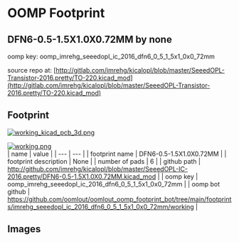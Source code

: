 # OOMP Footprint  
## DFN6-0.5-1.5X1.0X0.72MM  by none  
  
oomp key: oomp_imrehg_seeedopl_ic_2016_dfn6_0_5_1_5x1_0x0_72mm  
  
source repo at: [http://gitlab.com/imrehg/kicalopl/blob/master/SeeedOPL-Transistor-2016.pretty/TO-220.kicad_mod](http://gitlab.com/imrehg/kicalopl/blob/master/SeeedOPL-Transistor-2016.pretty/TO-220.kicad_mod)  
## Footprint  
  
[![working_kicad_pcb_3d.png](working_kicad_pcb_3d_600.png)](working_kicad_pcb_3d.png)  
  
[![working.png](working_600.png)](working.png)  
| name | value | 
| --- | --- | 
| footprint name | DFN6-0.5-1.5X1.0X0.72MM | 
| footprint description | None | 
| number of pads | 6 | 
| github path | http://github.com/imrehg/kicalopl/blob/master/SeeedOPL-IC-2016.pretty/DFN6-0.5-1.5X1.0X0.72MM.kicad_mod | 
| oomp key | oomp_imrehg_seeedopl_ic_2016_dfn6_0_5_1_5x1_0x0_72mm | 
| oomp bot github | https://github.com/oomlout/oomlout_oomp_footprint_bot/tree/main/footprints/imrehg_seeedopl_ic_2016_dfn6_0_5_1_5x1_0x0_72mm/working | 
## Images  
